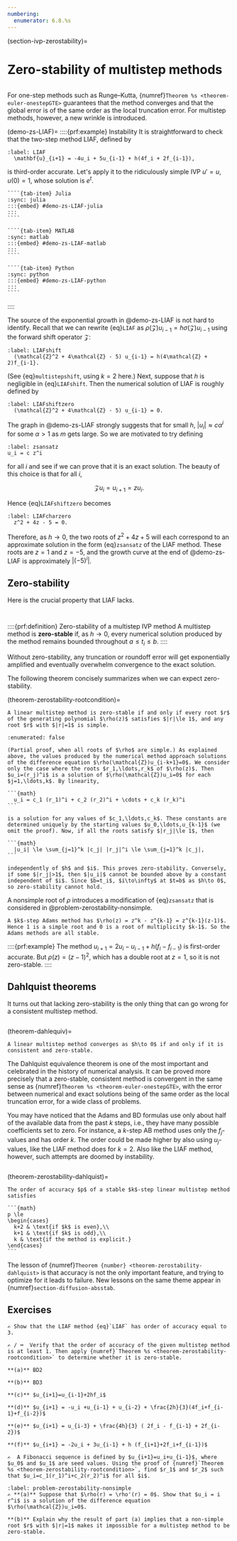 ```yaml
---
numbering:
  enumerator: 6.8.%s
---
```

(section-ivp-zerostability)=
# Zero-stability of multistep methods

```{index} multistep method
```

For one-step methods such as Runge–Kutta, {numref}`Theorem %s <theorem-euler-onestepGTE>` guarantees that the method converges and that the global error is of the same order as the local truncation error. For multistep methods, however, a new wrinkle is introduced. 

(demo-zs-LIAF)=
::::{prf:example} Instability
It is straightforward to check that the two-step method LIAF, defined by

```{math}
:label: LIAF
  \mathbf{u}_{i+1} = -4u_i + 5u_{i-1} + h(4f_i + 2f_{i-1}),
```

is third-order accurate. Let's apply it to the ridiculously simple IVP $u'=u$, $u(0)=1$, whose solution is $e^t$. 

`````{tab-set} 
````{tab-item} Julia
:sync: julia
:::{embed} #demo-zs-LIAF-julia
:::
```` 

````{tab-item} MATLAB
:sync: matlab
:::{embed} #demo-zs-LIAF-matlab
:::
```` 

````{tab-item} Python
:sync: python
:::{embed} #demo-zs-LIAF-python
:::
```` 
`````
::::

The source of the exponential growth in @demo-zs-LIAF is not hard to identify. Recall that we can rewrite {eq}`LIAF` as $\rho(\mathcal{Z})u_{i-1}=h \sigma(\mathcal{Z})u_{i-1}$ using the forward shift operator $\mathcal{Z}$:

```{math}
:label: LIAFshift
  (\mathcal{Z}^2 + 4\mathcal{Z} - 5) u_{i-1} = h(4\mathcal{Z} + 2)f_{i-1}.
```

(See {eq}`multistepshift`, using $k=2$ here.) Next, suppose that $h$ is negligible in {eq}`LIAFshift`. Then the numerical solution of LIAF is roughly defined by

```{math}
:label: LIAFshiftzero
  (\mathcal{Z}^2 + 4\mathcal{Z} - 5) u_{i-1} = 0.
```

The graph in @demo-zs-LIAF strongly suggests that for small $h$, $|u_i|\approx c \alpha^i$ for some $\alpha>1$ as $m$ gets large. So we are motivated to try defining 

```{math}
:label: zsansatz
u_i = c z^i
```

for all $i$ and see if we can prove that it is an exact solution. The beauty of this choice is that for all $i$,

$$\mathcal{Z} u_i = u_{i+1} = z u_i.$$

Hence {eq}`LIAFshiftzero` becomes

```{math}
:label: LIAFcharzero
  z^2 + 4z - 5 = 0.
```

Therefore, as $h\to 0$, the two roots of $z^2+4z+5$ will each correspond to an approximate solution in the form {eq}`zsansatz` of the LIAF method. These roots are $z=1$ and $z=-5$, and the growth curve at the end of @demo-zs-LIAF is approximately $|(-5)^i|$. 

## Zero-stability

Here is the crucial property that LIAF lacks.

```{index} stability; of multistep methods
```

```{index} ! zero-stability
```

::::{prf:definition} Zero-stability of a multistep IVP method
A multistep method is **zero-stable** if, as $h\to 0$, every numerical solution produced by the method remains bounded throughout $a\le t_i \le b$.
::::

Without zero-stability, any truncation or roundoff error will get exponentially amplified and eventually overwhelm convergence to the exact solution. 

The following theorem concisely summarizes when we can expect zero-stability.

(theorem-zerostability-rootcondition)=
````{prf:theorem} Root condition
A linear multistep method is zero-stable if and only if every root $r$ of the generating polynomial $\rho(z)$ satisfies $|r|\le 1$, and any root $r$ with $|r|=1$ is simple.
````

````{prf:proof}
:enumerated: false

(Partial proof, when all roots of $\rho$ are simple.) As explained above, the values produced by the numerical method approach solutions of the difference equation $\rho(\mathcal{Z})u_{i-k+1}=0$. We consider only the case where the roots $r_1,\ldots,r_k$ of $\rho(z)$. Then $u_i=(r_j)^i$ is a solution of $\rho(\mathcal{Z})u_i=0$ for each $j=1,\ldots,k$. By linearity,

```{math}
  u_i = c_1 (r_1)^i + c_2 (r_2)^i + \cdots + c_k (r_k)^i
```

is a solution for any values of $c_1,\ldots,c_k$. These constants are determined uniquely by the starting values $u_0,\ldots,u_{k-1}$ (we omit the proof). Now, if all the roots satisfy $|r_j|\le 1$, then

```{math}
  |u_i| \le \sum_{j=1}^k |c_j| |r_j|^i \le \sum_{j=1}^k |c_j|,
```

independently of $h$ and $i$. This proves zero-stability. Conversely, if some $|r_j|>1$, then $|u_i|$ cannot be bounded above by a constant independent of $i$. Since $b=t_i$, $i\to\infty$ at $t=b$ as $h\to 0$, so zero-stability cannot hold.
````

A nonsimple root of $\rho$ introduces a modification of {eq}`zsansatz` that is considered in @problem-zerostability-nonsimple.

````{prf:example}
A $k$-step Adams method has $\rho(z) = z^k - z^{k-1} = z^{k-1}(z-1)$. Hence 1 is a simple root and 0 is a root of multiplicity $k-1$. So the Adams methods are all stable.
````

::::{prf:example}
The method $u_{i+1} = 2u_i - u_{i-1} + h(f_i-f_{i-1})$ is first-order accurate. But $\rho(z)=(z-1)^2$, which has a double root at $z=1$, so it is not zero-stable.
::::

## Dahlquist theorems
It turns out that lacking zero-stability is the only thing that can go wrong for a consistent multistep method. 

```{index} Dahlquist theorems
```

(theorem-dahlequiv)=
```{prf:theorem} Dahlquist equivalence
A linear multistep method converges as $h\to 0$ if and only if it is consistent and zero-stable.
```

The Dahlquist equivalence theorem is one of the most important and celebrated in the history of numerical analysis. It can be proved more precisely that a zero-stable, consistent method is convergent in the same sense as {numref}`Theorem %s <theorem-euler-onestepGTE>`, with the error between numerical and exact solutions being of the same order as the local truncation error, for a wide class of problems.

You may have noticed that the Adams and BD formulas use only about half of the available data from the past $k$ steps, i.e., they have many possible coefficients set to zero. For instance, a $k$-step AB method uses only the $f_j$-values and has order $k$. The order could be made higher by also using $u_j$-values, like the LIAF method does for $k=2$. Also like the LIAF method, however, such attempts are doomed by instability.

```{index} Dahlquist theorems
```

(theorem-zerostability-dahlquist)=
````{prf:theorem} First Dahlquist stability barrier
The order of accuracy $p$ of a stable $k$-step linear multistep method satisfies

```{math}
p \le
\begin{cases}
  k+2 & \text{if $k$ is even},\\
  k+1 & \text{if $k$ is odd},\\
  k & \text{if the method is explicit.}
\end{cases}
```
````

The lesson of {numref}`Theorem {number} <theorem-zerostability-dahlquist>` is that accuracy is not the only important feature, and trying to optimize for it leads to failure. New lessons on the same theme appear in {numref}`section-diffusion-absstab`.

## Exercises

``````{exercise}
✍ Show that the LIAF method {eq}`LIAF` has order of accuracy equal to 3.
``````

``````{exercise}
✍ / ⌨  Verify that the order of accuracy of the given multistep method is at least 1. Then apply {numref}`Theorem %s <theorem-zerostability-rootcondition>` to determine whether it is zero-stable.

**(a)** BD2

**(b)** BD3

**(c)** $u_{i+1}=u_{i-1}+2hf_i$

**(d)** $u_{i+1} = -u_i +u_{i-1} + u_{i-2} + \frac{2h}{3}(4f_i+f_{i-1}+f_{i-2})$

**(e)** $u_{i+1} = u_{i-3} + \frac{4h}{3} ( 2f_i - f_{i-1} + 2f_{i-2})$

**(f)** $u_{i+1} = -2u_i + 3u_{i-1} + h (f_{i+1}+2f_i+f_{i-1})$

``````

``````{exercise}
✍  A Fibonacci sequence is defined by $u_{i+1}=u_i+u_{i-1}$, where $u_0$ and $u_1$ are seed values. Using the proof of {numref}`Theorem %s <theorem-zerostability-rootcondition>`, find $r_1$ and $r_2$ such that $u_i=c_1(r_1)^i+c_2(r_2)^i$ for all $i$.

``````

``````{exercise}
:label: problem-zerostability-nonsimple
✍ **(a)** Suppose that $\rho(r) = \rho'(r) = 0$. Show that $u_i = i r^i$ is a solution of the difference equation $\rho(\mathcal{Z})u_i=0$. 

**(b)** Explain why the result of part (a) implies that a non-simple root $r$ with $|r|=1$ makes it impossible for a multistep method to be zero-stable.
``````
